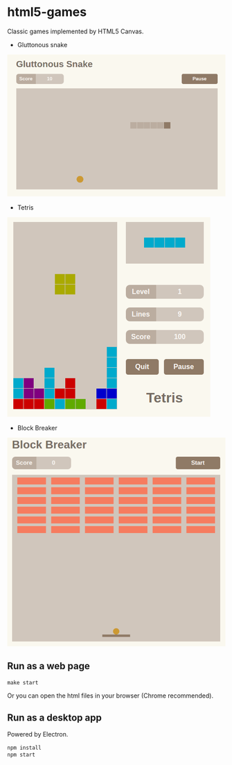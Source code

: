 # html5-games

Classic games implemented by HTML5 Canvas.

+ Gluttonous snake
  
![Gluttonous Snake](img/Gluttonous-Snake.png)

+ Tetris
 
![Tetris](img/Tetris.png)

+ Block Breaker

![Block Breaker](img/Block-Breaker.png)

## Run as a web page

```Shell
make start
```

Or you can open the html files in your browser (Chrome recommended).

## Run as a desktop app

Powered by Electron.

```Shell
npm install
npm start
```